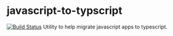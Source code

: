 # javascript-to-typscript
[![Build Status](https://travis-ci.org/stonelasley/javascript-to-typscript.svg?branch=master)](https://travis-ci.org/stonelasley/javascript-to-typscript)
Utility to help migrate javascript apps to typescript.
